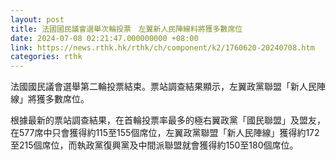 ```yaml
---
layout: post
title: 法國國民議會選舉次輪投票　左翼新人民陣線料將獲多數席位
date: 2024-07-08 02:21:47.000000000 +08:00
link: https://news.rthk.hk/rthk/ch/component/k2/1760620-20240708.htm
categories: rthk
---
```


法國國民議會選舉第二輪投票結束。票站調查結果顯示，左翼政黨聯盟「新人民陣線」將獲多數席位。

根據最新的票站調查結果，在首輪投票率最多的極右翼政黨「國民聯盟」及盟友，在577席中只會獲得約115至155個席位，左翼政黨聯盟「新人民陣線」獲得約172至215個席位，而執政黨復興黨及中間派聯盟就會獲得約150至180個席位。
